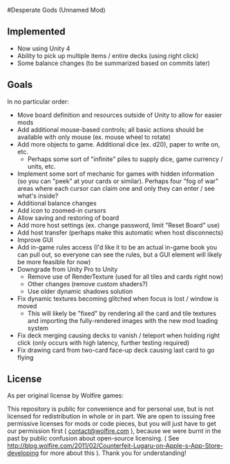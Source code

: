 #Desperate Gods (Unnamed Mod)

## Implemented

- Now using Unity 4
- Ability to pick up multiple items / entire decks (using right click)
- Some balance changes (to be summarized based on commits later)

## Goals

In no particular order:

- Move board definition and resources outside of Unity to allow for easier mods
- Add additional mouse-based controls; all basic actions should be available with only mouse (ex. mouse wheel to rotate)
- Add more objects to game. Additional dice (ex. d20), paper to write on, etc.
    - Perhaps some sort of "infinite" piles to supply dice, game currency / units, etc.
- Implement some sort of mechanic for games with hidden information (so you can "peek" at your cards or similar). Perhaps four "fog of war" areas where each cursor can claim one and only they can enter / see what's inside?
- Additional balance changes
- Add icon to zoomed-in cursors
- Allow saving and restoring of board
- Add more host settings (ex. change password, limit "Reset Board" use)
- Add host transfer (perhaps make this automatic when host disconnects)
- Improve GUI
- Add in-game rules access (I'd like it to be an actual in-game book you can pull out, so everyone can see the rules, but a GUI element will likely be more feasible for now)
- Downgrade from Unity Pro to Unity
    - Remove use of RenderTexture (used for all tiles and cards right now)
    - Other changes (remove custom shaders?)
    - Use older dynamic shadows solution
- Fix dynamic textures becoming glitched when focus is lost / window is moved
    - This will likely be "fixed" by rendering all the card and tile textures and importing the fully-rendered images with the new mod loading system
- Fix deck merging causing decks to vanish / teleport when holding right click (only occurs with high latency, further testing required)
- Fix drawing card from two-card face-up deck causing last card to go flying


## License

As per original license by Wolfire games:

This repository is public for convenience and for personal use, but is not licensed for redistribution in whole or in part. We are open to issuing free permissive licenses for mods or code pieces, but you will just have to get our permission first ( contact@wolfire.com ), because we were burnt in the past by public confusion about open-source licensing. ( See http://blog.wolfire.com/2011/02/Counterfeit-Lugaru-on-Apple-s-App-Store-developing for more about this ). Thank you for understanding!

